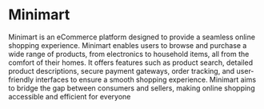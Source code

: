 # Minimart

Minimart is an eCommerce platform designed to provide a seamless online shopping experience. Minimart enables users to browse and purchase a wide range of products, from electronics to household items, all from the comfort of their homes. It offers features such as product search, detailed product descriptions, secure payment gateways, order tracking, and user-friendly interfaces to ensure a smooth shopping experience. Minimart aims to bridge the gap between consumers and sellers, making online shopping accessible and efficient for everyone
